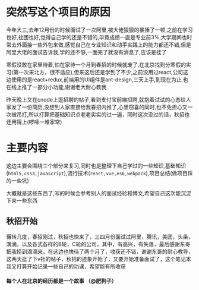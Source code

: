 # 突然写这个项目的原因  
今年大三,去年12月份的时候面试了一次阿里,被大佬狠狠的暴捶了一顿,之前在学习也好,社团也好,觉得自己学的还是不错的,毕竟成绩一直是专业前3%,大学期间也时常去外面接一些外包来做,感觉自己在专业知识和动手实践上的能力都还不错,但是阿里大佬的面试告诉我,学的还不够,一面完了就没有消息了,应该是挂了  
  
寒假没敢在家里待着,怕在家待一个月到春招的时候就废了,在北京找到分寒假的实习(第一次来北方，很不适应),但来这后还是学到了不少,之前没用过react,公司这边使用的是react+redux,前端用的UI组件是ant-design,三天上手,到现在为止,也在线上推了一部分小功能,谢谢老大耐心教我  

昨天晚上又在cnode上逛招聘的帖子,看到支付宝前端招聘,就抱着试试的心态给人家发了一份简历,没想到人家直接给我春招内推了,心里窃喜的同时,也不免担心又一次被吊打,所以打算把基础知识点老老实实的过一遍，同时这次没过的话，秋招也还用得上(啰嗦一堆家常)  

# 主要内容  
这边主要会围绕三个部分来复习,同时也是整理下自己学过的一些知识,基础知识(`html5,css3,javascript`),流行技术(`react,vue,es6,webpack`),项目总结(做项目踩的一些坑) 
 
大概就是这些东西了,写的时候会参考别人的面试经验和博文,希望自己这次能沉淀下来一些东西

## 秋招开始  
辗转几度，春招刚过，秋招也快来了，三四月份面试过阿里，腾讯，美团，头条，滴滴，以及各式各样的B轮，C轮的公司，其中，有高兴，有失落，最后感谢东哥把我捞到滴滴来，在这边也快待了两个月了，收获还不错，谢谢东哥的耐心教导，这两天逛了下v社的帖子，秋招的迹象开始了，又要开始准备面试了，这个笔记本我又打算开始记录一些自己的功课，希望能有所收获  

#### 每个人在北京的经历都是一个故事 （@肥狗子）
